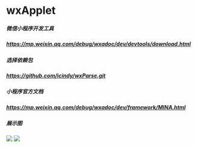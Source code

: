 # wxApplet
##### 微信小程序开发工具
##### https://mp.weixin.qq.com/debug/wxadoc/dev/devtools/download.html
##### 选择依赖包
##### https://github.com/icindy/wxParse.git
##### 小程序官方文档
##### https://mp.weixin.qq.com/debug/wxadoc/dev/framework/MINA.html
##### 展示图
![](http://images2015.cnblogs.com/blog/657942/201703/657942-20170320180632752-1523488283.png)
![](http://images2015.cnblogs.com/blog/657942/201703/657942-20170320182529830-7295384.png)



